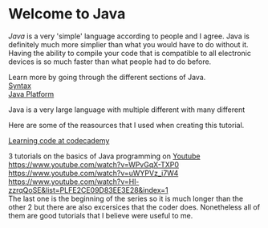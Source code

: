 # Welcome to Java

_Java_ is a very 'simple' language according to people and I agree. Java is definitely much more simplier than what you would have to do without it. Having the ability to compile your code that is compatible to all electronic devices is so much faster than what people had to do before. 

Learn more by going through the different sections of Java.  
[Syntax](syntax.md)  
[Java Platform](java-platform.md)

Java is a very large language with multiple different with many different 

Here are some of the reasources that I used when creating this tutorial.

[Learning code at codecademy](codecademy.com)

3 tutorials on the basics of Java programming on [Youtube](https://www.youtube.com/)  
https://www.youtube.com/watch?v=WPvGqX-TXP0  
https://www.youtube.com/watch?v=uWYPVz_i7W4  
https://www.youtube.com/watch?v=Hl-zzrqQoSE&list=PLFE2CE09D83EE3E28&index=1  
The last one is the beginning of the series so it is much longer than the other 2 but there are also excersices that the coder does. Nonetheless all of them are good tutorials that I believe were useful to me.